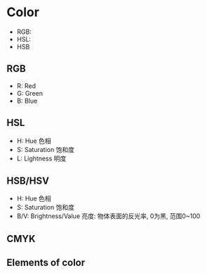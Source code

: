 # Color

- RGB: 
- HSL:
- HSB

## RGB
- R: Red
- G: Green
- B: Blue

## HSL
- H: Hue 色相
- S: Saturation 饱和度
- L: Lightness 明度

## HSB/HSV
- H: Hue 色相
- S: Saturation 饱和度
- B/V: Brightness/Value 亮度: 物体表面的反光率, 0为黑, 范围0~100

## CMYK


## Elements of color


